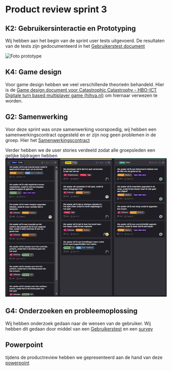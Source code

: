 # Product review sprint 3

## K2: Gebruikersinteractie en Prototyping
Wij hebben aan het begin van de sprint user tests uitgevoerd. De resultaten van de tests zijn gedocumenteerd in het [Gebruikerstest document](https://propedeuse-hbo-ict.dev.hihva.nl/onderwijs/2023-2024/out-d-se-gd/blok-4/suuleewooyaa34/Groepje/Sprint%203/user-testplan-sprint-3/)  

![Foto prototype]()

## K4: Game design
Voor game design hebben we veel verschillende theorieën behandeld. Hier is de [Game design document voor Catastrophic Catastrophy - HBO-ICT Digitale turn based multiplayer game (hihva.nl)](https://propedeuse-hbo-ict.dev.hihva.nl/onderwijs/2023-2024/out-d-se-gd/blok-4/suuleewooyaa34/Groepje/Game-design/) om hiernaar verwezen te worden.

## G2: Samenwerking
Voor deze sprint was onze samenwerking voorspoedig, wij hebben een samenwerkingscontract opgesteld en er zijn nog geen problemen in de groep. 
Hier het 
[Samenwerkingscontract](https://suuleewooyaa34-propedeuse-hbo-ict-onderwijs-2023-379a4339aa11c7.dev.hihva.nl/Groepje/Samenwerkings-contract/ )

Verder hebben we de user stories verdeeld zodat alle groepsleden een gelijke bijdragen hebben
![Foto van Userstories](../Images/issueBoardSprint3.png)


## G4: Onderzoeken en probleemoplossing
Wij hebben onderzoek gedaan naar de wensen van de gebruiker. Wij hebben dit gedaan door middel van een [Gebruikerstest](https://propedeuse-hbo-ict.dev.hihva.nl/onderwijs/2023-2024/out-d-se-gd/blok-4/suuleewooyaa34/Groepje/Sprint%203/user-testplan-sprint-3/ ) en een [survey]()

## Powerpoint
tijdens de productreview hebben we gepresenteerd aan de hand van deze [powerpoint]( https://icthva-my.sharepoint.com/:p:/r/personal/doortje_geuze_hva_nl/_layouts/15/Doc.aspx?sourcedoc=%7BE14DDAEE-D3CE-4D33-83ED-E2C90C91F82C%7D&file=Presentatie%20product%20review%20sprint%203.pptx&action=edit&mobileredirect=true)